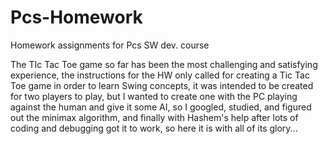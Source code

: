 # Pcs-Homework
Homework assignments for Pcs SW dev. course

The TIc Tac Toe game so far has been the most challenging and satisfying experience, the instructions for the HW only called for creating a Tic Tac Toe game in order to learn Swing concepts,
it was intended to be created for two players to play, but I wanted to create one with the PC playing against the human and give it some AI, so I googled, studied, and figured out the minimax algorithm, 
and finally with Hashem's help after lots of coding and debugging got it to work, so here it is with all of its glory...
